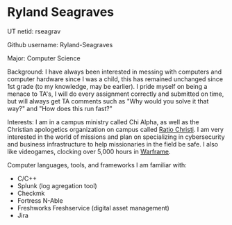 # Ryland Seagraves
UT netid: rseagrav

Github username: Ryland-Seagraves

Major: Computer Science

Background: I have always been interested in messing with computers and computer hardware since I was a child, this has remained unchanged since 1st grade (to my knowledge, may be earlier). I pride myself on being a menace to TA's, I will do every assignment correctly and submitted on time, but will always get TA comments such as "Why would you solve it that way?" and "How does this run fast?"

Interests: I am in a campus ministry called Chi Alpha, as well as the Christian apologetics organization on campus called [Ratio Christi](https://ratiochristi.org/chapter/university-of-tennessee/). I am very interested in the world of missions and plan on specializing in cybersecurity and business infrastructure to help missionaries in the field be safe. I also like videogames, clocking over 5,000 hours in [Warframe](https://www.warframe.com).

Computer languages, tools, and frameworks I am familiar with:
* C/C++
* Splunk (log agregation tool)
* Checkmk
* Fortress N-Able
* Freshworks Freshservice (digital asset management)
* Jira